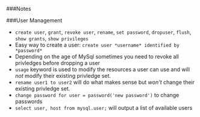 ###Notes

###User Management

* `create user`, `grant`, `revoke user`, `rename`, `set password`, `dropuser`, `flush`, `show grants`, `show privileges`
* Easy way to create a user: `create user *username* identified by *password*`
* Depending on the age of MySql sometimes you need to revoke all
privledges before dropping a user
* `usage` keyword is used to modify the resources a user can use and
will _not_ modify their existing privledge set.
* `rename user1 to user2` will do what makes sense but _won't_ change
their existing privledge set.
* `change password for user = password('new password')` to change
passwords
* `select user, host from mysql.user;` will output a list of available users
